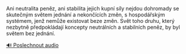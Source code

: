 
Ani neutralita peněz, ani stabilita jejich kupní síly nejdou dohromady se skutečným světem jednání a nekončících změn, s hospodářským systémem, jenž nemůže existovat beze změn. Svět toho druhu, který nezbytně předpokládají koncepty neutrálních a stabilních peněz, by byl světem bez jednání.

[🔊 Poslechnout audio](/data/7-paragraphs/audio/chapter_79/para_012-Ani-neutralita-penz-ani-stabilita-jejich-kupn-s.mp3)
